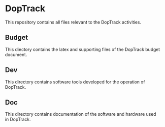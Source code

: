 DopTrack
========

This repository contains all files relevant to the DopTrack activities.

Budget
-----

This diectory contains the latex and supporting files of the DopTrack budget document.


Dev
---

This directory contains software tools developed for the operation of DopTrack.


Doc
---

This directory contains documentation of the software and hardware used in DopTrack.
